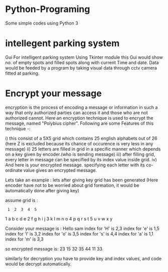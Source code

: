 # Python-Programing
Some simple codes using Python 3 

# intellegent parking system
Gui For intelligent parking system Using Tkinter module
this Gui would show no. of empty spots and filled spots along with current Time and date.
Data would be feeded by a program by taking visual data through cctv camera fitted at parking.

# Encrypt your message
 encryption is the process of encoding a message or information in such a way that only authorized parties can access it and those who are not authorized cannot.
Here an encryption technique is used to encrypt the message, named "Polybius cipher".
Following are some Features of this technique -:

i) this consist of a 5X5 grid which contains 25 english alphabets out of 26 (here Z is excluded because its chance of occurence is very less in any message)
ii) 25 letters are filled in grid in a specific manner which depends on a key given by encoder.(who is sending message)
iii) after filling grid, every letter in message can be specified by its index value inside grid.
iv) And here is your encrypted message. specifying each letter with its co-ordinate value gives an encrypted message.

Lets take an example :
   lets after giving key grid has been generated (Here encoder have not to be worried about grid formation, it would be automatically        done after giving key)
    
  assume grid is :
     
     1  2  3  4  5
  1  a  b  c  d  e
  2  f  g  h  i  j
  3  k  l  m  n  o
  4  p  q  r  s  t
  5  u  v  w  x  y
    
  Consider your message is : Hello sam
   index for 'H' is 2,3
   index for 'e' is 1,5
   index for 'l' is 3,2
   index for 'o' is 3,5
   index for 's' is 4,4
   index for 'a' is 1,1
   index for 'm' is 3,3
   
 so encrypted message is: 23 15 32 35 44 11 33
 
similarly for decryption you have to provide key and index values, and code would be decrypt automatically.
